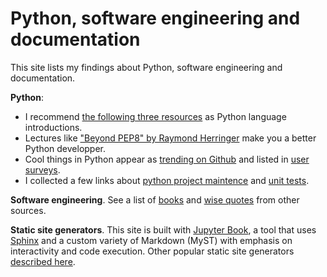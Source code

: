# Python, software engineering and documentation

This site lists my findings about Python, software engineering and documentation.

**Python**:

- I recommend [the following three resources](python/start.md) as Python language 
  introductions.
- Lectures like ["Beyond PEP8" by Raymond Herringer][pep8-talk] make you a better Python 
  developper.
- Cool things in Python appear as [trending on Github][trending] and listed in 
  [user surveys][surveys].
- I collected a few links about [python project maintence](python/packaging.md)
  and [unit tests](python/unit_testing.md).

[pep8-talk]: https://www.youtube.com/watch?v=wf-BqAjZb8M
[trending]: https://github.com/trending/python
[surveys]: https://www.jetbrains.com/lp/devecosystem-2020/python/

**Software engineering**. See a list of [books][books] and [wise quotes][wise] from other sources.

[books]: programming/books.md
[wise]: programming/wisdom.md

**Static site generators**. This site is built with [Jupyter Book][jb], a tool that uses [Sphinx](https://www.sphinx-doc.org/en/master/) and a custom variety of Markdown (MyST) with
emphasis on interactivity and code execution. Other popular static site generators [described here][ssg].

[jb]: https://jupyterbook.org/intro.html
[ssg]: static_sites/intro.md